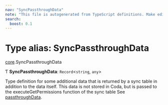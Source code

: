 ```yaml
---
nav: "SyncPassthroughData"
note: "This file is autogenerated from TypeScript definitions. Make edits to the comments in the TypeScript file and then run `make docs` to regenerate this file."
search:
  boost: 0.1
---
```

# Type alias: SyncPassthroughData

[core](../modules/core.md).SyncPassthroughData

Ƭ **SyncPassthroughData**: `Record`<`string`, `any`\>

Type definition for some additional data that is returned by a sync table
in addition to the data itself. This data is not stored in Coda, but
is passed to the executeGetPermissions function of the sync table
See [passthroughData](../interfaces/core.SyncFormulaResult.md#passthroughdata).
